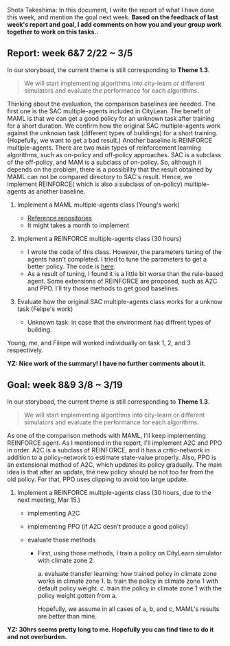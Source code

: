 Shota Takeshima: In this document, I write the report of what I have done this week, and mention the goal next week. **Based on the feedback of last week's report and goal, I add comments on how you and your group work together to work on this tasks..**

## Report: week 6&7 2/22 ~ 3/5

In our storyboad, the current theme is still corresponding to **Theme 1.3**.

> We will start implementing algorithms into city-learn or different simulators and evaluate the performance for each algorithms. 

Thinking about the evaluation, the comparison baselines are needed. The first one is the SAC multiple-agents included in CityLean. The benefit of MAML is that we can get a good policy for an unknown task after training for a short duration. We confirm how the original SAC multiple-agents work against the unknown task (different types of buildings) for a short training. (Hopefully, we want to get a bad result.) Another baseline is REINFORCE multiple-agents. There are two main types of reinforcement learning algorithms, such as on-policy and off-policy approaches. SAC is a subclass of the off-policy, and MAM is a subclass of on-policy. So, although it depends on the problem, there is a possibility that the result obtained by MAML can not be compared directory to SAC's result. Hence, we implement REINFORCE( which is also a subclass of on-policy) multiple-agents as another baseline.

1. Implement a MAML multiple-agents class (Young's work)
   * [Reference repositories](https://github.com/shunzh/pytorch-maml-rl)
   * It might takes a month to implement
2. Implement a REINFORCE multiple-agents class (30 hours)

   * I wrote the code of this class. However, the parameters tuning of the agents hasn't completed.  I tried to tune the parameters to get a better policy. The code is [here](https://gitlab.oit.duke.edu/duke-mids/workingprojectrepositories/2020-2021/power-grid/-/blob/master/10_code/CityLearn_REINFORCE2_agent.ipynb).
   * As a result of tuning, I found it is a little bit worse than the rule-based agent. Some extensions of REINFORCE are proposed, such as A2C and PPO. I'll try those methods to get good baselines.
3. Evaluate how the original SAC multiple-agents class works for a unknow task (Felipe's work)

   * Unknown task: in case that the environment has diffrent types of building.

Young, me, and Filepe will worked individually on task 1, 2, and 3 respectively.

**YZ: Nice work of the summary! I have no further comments about it.**

## Goal: week 8&9 3/8 ~ 3/19

In our storyboad, the current theme is still corresponding to **Theme 1.3**.

> We will start implementing algorithms into city-learn or different simulators and evaluate the performance for each algorithms. 

As one of the comparison methods with MAML, I'll keep implementing REINFORCE agent. As I mentioned in the report, I'll implement A2C and PPO in order. A2C is a subclass of REINFORCE, and it has a critic-network in addition to a policy-network to estimate state-value properly. Also, PPO is an extensional method of A2C, which updates its policy gradually. The main idea is that after an update, the new policy should be not too far from the old policy. For that, PPO uses clipping to avoid too large update.



1. Implement a REINFORCE multiple-agents class (30 hours, due to the next meeting, Mar 15.)

   * implementing A2C

   * implementing PPO (if A2C desn't produce a good policy)

   * evaluate those methods

     * First, using those methods, I train a policy on CityLearn simulator with climate zone 2

       a.  evaluate transfer learning: how trained policy in climate zone works in climate zone 1.
       b.  train the policy in climate zone 1 with default policy weight.
       c.  train the policy in climate zone 1 with the policy weight gotten from a.

       Hopefully, we assume in all cases of a, b, and c, MAML's results are better than mine.


**YZ: 30hrs seems pretty long to me. Hopefully you can find time to do it and not overburden.**
